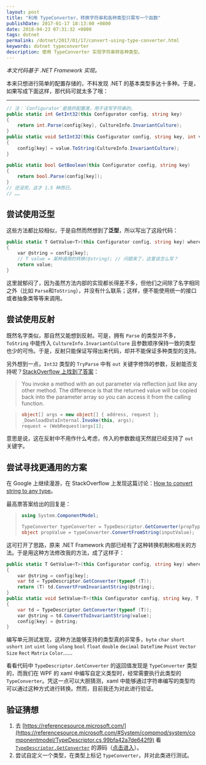 ```yaml
---
layout: post
title: "利用 TypeConverter，转换字符串和各种类型只需写一个函数"
publishDate: 2017-01-17 18:13:00 +0800
date: 2018-04-23 07:31:32 +0800
tags: dotnet
permalink: /dotnet/2017/01/17/convert-using-type-converter.html
keywords: dotnet typeconverter
description: 使用 TypeConverter 实现字符串转各种类型。
---
```


*本文代码基于 .NET Framework 实现。*

本来只想进行简单的配置存储的，不料发现 .NET 的基本类型多达十多种。于是，如果写成下面这样，那代码可就太多了哦：

---

```csharp
// 注：`Configurator`是我的配置类，用于读写字符串的。
public static int GetInt32(this Configurator config, string key)
{
    return int.Parse(config[key], CultureInfo.InvariantCulture);
}
public static void SetInt32(this Configurator config, string key, int value)
{
    config[key] = value.ToString(CultureInfo.InvariantCulture);
}

public static bool GetBoolean(this Configurator config, string key)
{
    return bool.Parse(config[key]);
}
// 还没完，这才 1.5 种而已。
// ……
```

## 尝试使用泛型

这些方法都比较相似，于是自然而然想到了**泛型**，所以写出了这段代码：

```csharp
public static T GetValue<T>(this Configurator config, string key) where T : struct
{
    var @string = config[key];
    // T value = 某种通用的转换(@string); // 问题来了，这里该怎么写？
    return value;
}
```

这里就郁闷了，因为虽然方法内部的实现都长得差不多，但他们之间除了名字相同之外（比如 `Parse`和`ToString`），并没有什么联系；这样，便不能使用统一的接口或者抽象类等等来调用。

## 尝试使用反射

既然名字类似，那自然又能想到反射。可是，拥有 `Parse` 的类型并不多，`ToString` 中能传入 `CultureInfo.InvariantCulture` 且参数顺序保持一致的类型也少的可怜。于是，反射只能保证写得出来代码，却并不能保证多种类型的支持。

另外想到一点，`Int32` 类型的 `TryParse` 中有 `out` 关键字修饰的参数，反射能否支持呢？[StackOverflow 上找到了答案](https://stackoverflow.com/questions/2438065/c-sharp-reflection-how-can-i-invoke-a-method-with-an-out-parameter)：

> You invoke a method with an out parameter via reflection just like any other method. The difference is that the returned value will be copied back into the parameter array so you can access it from the calling function.

> ```csharp
> object[] args = new object[] { address, request };
> _DownloadDataInternal.Invoke(this, args);
> request = (WebRequest)args[1];
> ```

意思是说，这在反射中不用作什么考虑，传入的参数数组天然就已经支持了 `out` 关键字。

## 尝试寻找更通用的方案

在 Google 上继续漫游，在 StackOverflow 上发现这篇讨论：[How to convert string to any type](https://stackoverflow.com/questions/2922855/how-to-convert-string-to-any-type)。

最高票答案给出的回复是：

> ```csharp
> using System.ComponentModel;
> 
> TypeConverter typeConverter = TypeDescriptor.GetConverter(propType);
> object propValue = typeConverter.ConvertFromString(inputValue);
> ```

这可打开了思路，原来 .NET Framework 内部已经有了这种转换机制和相关的方法。于是用这种方法修改我的方法，成了这样子：

```csharp
public static T GetValue<T>(this Configurator config, string key) where T : struct
{
    var @string = config[key];
    var td = TypeDescriptor.GetConverter(typeof (T));
    return (T) td.ConvertFromInvariantString(@string);
}
public static void SetValue<T>(this Configurator config, string key, T value) where T : struct
{
    var td = TypeDescriptor.GetConverter(typeof (T));
    var @string = td.ConvertToInvariantString(value);
    config[key] = @string;
}
```

编写单元测试发现，这种方法能够支持的类型真的非常多，`byte` `char` `short` `ushort` `int` `uint` `long` `ulong` `bool` `float` `double` `decimal` `DateTime` `Point` `Vector` `Size` `Rect` `Matrix` `Color`……

看看代码中 `TypeDescriptor.GetConverter` 的返回值发现是 `TypeConverter` 类型的，而我们在 WPF 的 xaml 中编写自定义类型时，经常需要执行此类型的 `TypeConverter`。凭这一点可以大胆猜测，xaml 中能够通过字符串编写的类型均可以通过这种方式进行转换。然而，目前我还为对此进行验证。

## 验证猜想

1. 去 [https://referencesource.microsoft.com/](https://referencesource.microsoft.com/#System/compmod/system/componentmodel/TypeDescriptor.cs,99bfa42a7de642f9) 看 [`TypeDescriptor.GetConverter`](https://referencesource.microsoft.com/#System/compmod/system/componentmodel/TypeDescriptor.cs,99bfa42a7de642f9) 的源码（[点击进入](https://referencesource.microsoft.com/#System/compmod/system/componentmodel/TypeDescriptor.cs,99bfa42a7de642f9)）。
2. 尝试自定义一个类型，在类型上标记 `TypeConverter`，并对此类进行测试。
